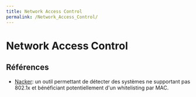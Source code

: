 ```yaml
---
title: Network Access Control
permalink: /Network_Access_Control/
---
```


# Network Access Control

Références
----------

-   [Nacker](https://github.com/carmaa/nacker): un outil permettant de détecter des systèmes ne supportant pas 802.1x et bénéficiant potentiellement d'un whitelisting par MAC.
